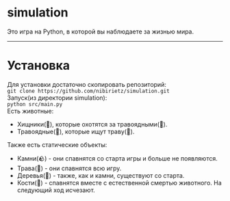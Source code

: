 # simulation

Это игра на Python, в которой вы наблюдаете за жизнью мира.

---

# Установка

Для установки достаточно скопировать репозиторий: \
```git clone https://github.com/nibirietz/simulation.git``` \
Запуск(из директории simulation): \
```python src/main.py``` \
Есть животные:

- Хищники(🐺), которые охотятся за травоядными(🐇).
- Травоядные(🐇), которые ищут траву(🌱).

Также есть статические объекты:

- Камни(🪨) - они спавнятся со старта игры и больше не появляются.
- Трава(🌱) - они спавнятся всю игру.
- Деревья(🌳) - также, как и камни, существуют со старта.
- Кости(🦴) - спавнятся вместе с естественной смертью животного. На следующий ход исчезают.
